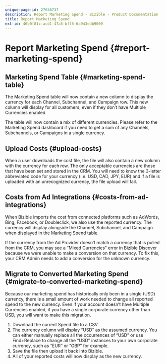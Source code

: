 ```yaml
---
unique-page-id: 27656737
description: Report Marketing Spend - Bizible - Product Documentation
title: Report Marketing Spend
exl-id: 46b0f81c-acd1-47a5-bf75-6a943edb9009
---
```

# Report Marketing Spend {#report-marketing-spend}

## Marketing Spend Table {#marketing-spend-table}

The Marketing Spend table will now contain a new column to display the currency for each Channel, Subchannel, and Campaign row. This new column will display for all customers, even if they don’t have Multiple Currencies enabled.

The table will now contain a mix of different currencies. Please refer to the Marketing Spend dashboard if you need to get a sum of any Channels, Subchannels, or Campaigns in a single currency.

## Upload Costs {#upload-costs}

When a user downloads the cost file, the file will also contain a new column with the currency for each row. The only acceptable currencies are those that have been set and stored in the CRM. You will need to know the 3-letter abbreviated code for your currency (i.e. USD, CAD, JPY, EUR) and if a file is uploaded with an unrecognized currency, the file upload will fail.

## Costs from Ad Integrations {#costs-from-ad-integrations}

When Bizible imports the cost from connected platforms such as AdWords, Bing, Facebook, or Doubleclick, we also use the reported currency. The currency will display alongside the Channel, Subchannel, and Campaign when displayed in the Marketing Spend table.

If the currency from the Ad Provider doesn’t match a currency that is pulled from the CRM, you may see a “Mixed Currencies” error in Bizible Discover because we were unable to make a conversion on that currency. To fix this, your CRM Admin needs to add a conversion for the unknown currency.

## Migrate to Converted Marketing Spend {#migrate-to-converted-marketing-spend}

Because our marketing spend has historically only been in a single (USD) currency, there is a small amount of work needed to change all reported spend to the new currency. Even if your account doesn’t have Multiple Currencies enabled, if you have a single corporate currency other than USD, you will want to make this migration.

1. Download the current Spend file to a CSV
1. The currency column will display “USD” as the assumed currency. You can either manually replace all the occurrences of “USD” or use Find+Replace to change all the “USD” instances to your own corporate currency, such as “EUR” or “GBP” for example.
1. Save the file then upload it back into Bizible.
1. All of your reported costs will now display as the new currency.
